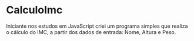 # CalculoImc

Iniciante nos estudos em JavaScript criei um programa simples que realiza o cálculo do IMC, a partir dos dados de entrada: Nome, Altura e Peso. 
